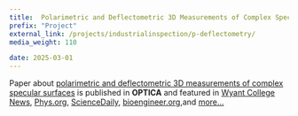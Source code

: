 ```yaml
---
title:  Polarimetric and Deflectometric 3D Measurements of Complex Specular Surfaces 
prefix: "Project"
external_link: /projects/industrialinspection/p-deflectometry/
media_weight: 110

date: 2025-03-01
---
```

Paper about [polarimetric and deflectometric 3D measurements of complex specular surfaces](https://opg.optica.org/optica/fulltext.cfm?uri=optica-12-4-446&id=569660) is published in **OPTICA** and featured in [Wyant College News](https://optics.arizona.edu/news/beyond-ambiguous-reflections-bridging-optical-3d-metrology-and-computer-vision), [Phys.org](https://phys.org/news/2025-03-ambiguous-bridging-optical-3d-metrology.html), [ScienceDaily](https://www.sciencedaily.com/releases/2025/03/250327141553.htm), [bioengineer.org](https://bioengineer.org/clarifying-complex-reflections-integrating-optical-3d-metrology-with-computer-vision/),and [more...](/projects/industrialinspection/p-deflectometry/)
